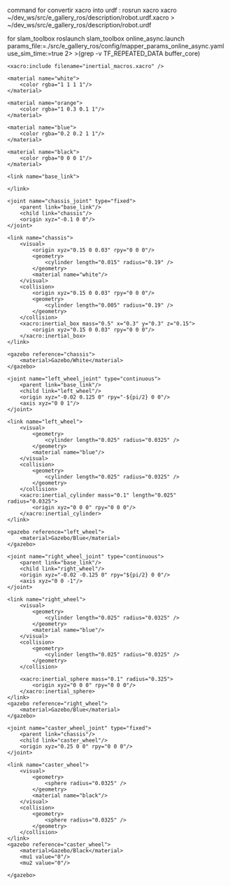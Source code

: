 command for convertir xacro into urdf :
rosrun xacro xacro ~/dev_ws/src/e_gallery_ros/description/robot.urdf.xacro > ~/dev_ws/src/e_gallery_ros/description/robot.urdf

for slam_toolbox roslaunch slam_toolbox online_async.launch params_file:=./src/e_gallery_ros/config/mapper_params_online_async.yaml use_sim_time:=true 2> >(grep -v TF_REPEATED_DATA buffer_core)

<?xml version="1.0"?>
<robot xmlns:xacro="http://www.ros.org/wiki/xacro">

    <xacro:include filename="inertial_macros.xacro" />

    <material name="white">
        <color rgba="1 1 1 1"/>
    </material>

    <material name="orange">
        <color rgba="1 0.3 0.1 1"/>
    </material>

    <material name="blue">
        <color rgba="0.2 0.2 1 1"/>
    </material>

    <material name="black">
        <color rgba="0 0 0 1"/>
    </material>

<!-- BASE LINK -->
    <link name="base_link">

    </link>
<!-- CHASSIS LINK -->
    <joint name="chassis_joint" type="fixed">
        <parent link="base_link"/>
        <child link="chassis"/>
        <origin xyz="-0.1 0 0"/>
    </joint>

    <link name="chassis">
        <visual>
            <origin xyz="0.15 0 0.03" rpy="0 0 0"/>
            <geometry>
                <cylinder length="0.015" radius="0.19" />
            </geometry>
            <material name="white"/>
        </visual>
        <collision>
            <origin xyz="0.15 0 0.03" rpy="0 0 0"/>
            <geometry>
                <cylinder length="0.005" radius="0.19" />
            </geometry>
        </collision>
        <xacro:inertial_box mass="0.5" x="0.3" y="0.3" z="0.15">
            <origin xyz="0.15 0 0.03" rpy="0 0 0"/>
        </xacro:inertial_box>
    </link>

    <gazebo reference="chassis">
        <material>Gazebo/White</material>
    </gazebo>
<!-- LEFT WHEEL LINK -->
    <joint name="left_wheel_joint" type="continuous">
        <parent link="base_link"/>
        <child link="left_wheel"/>
        <origin xyz="-0.02 0.125 0" rpy="-${pi/2} 0 0"/>
        <axis xyz="0 0 1"/>
    </joint>

    <link name="left_wheel">
        <visual>
            <geometry>
                <cylinder length="0.025" radius="0.0325" />
            </geometry>
            <material name="blue"/>
        </visual>
        <collision>
            <geometry>
                <cylinder length="0.025" radius="0.0325" />
            </geometry>
        </collision>
        <xacro:inertial_cylinder mass="0.1" length="0.025" radius="0.0325">
            <origin xyz="0 0 0" rpy="0 0 0"/>
        </xacro:inertial_cylinder>
    </link>

    <gazebo reference="left_wheel">
        <material>Gazebo/Blue</material>
    </gazebo>
<!-- RIGHT WHEEL LINK -->

    <joint name="right_wheel_joint" type="continuous">
        <parent link="base_link"/>
        <child link="right_wheel"/>
        <origin xyz="-0.02 -0.125 0" rpy="${pi/2} 0 0"/>
        <axis xyz="0 0 -1"/>
    </joint>

    <link name="right_wheel">
        <visual>
            <geometry>
                <cylinder length="0.025" radius="0.0325" />
            </geometry>
            <material name="blue"/>
        </visual>
        <collision>
            <geometry>
                <cylinder length="0.025" radius="0.0325" />
            </geometry>
        </collision>
        
        <xacro:inertial_sphere mass="0.1" radius="0.325">
            <origin xyz="0 0 0" rpy="0 0 0"/>
        </xacro:inertial_sphere>
    </link>
    <gazebo reference="right_wheel">
        <material>Gazebo/Blue</material>
    </gazebo>

<!-- CASTER WHEEL LINK -->

    <joint name="caster_wheel_joint" type="fixed">
        <parent link="chassis"/>
        <child link="caster_wheel"/>
        <origin xyz="0.25 0 0" rpy="0 0 0"/>
    </joint>

    <link name="caster_wheel">
        <visual>
            <geometry>
                <sphere radius="0.0325" />
            </geometry>
            <material name="black"/>
        </visual>
        <collision>
            <geometry>
                <sphere radius="0.0325" />
            </geometry>
        </collision>
    </link>
    <gazebo reference="caster_wheel">
        <material>Gazebo/Black</material>
        <mu1 value="0"/>
        <mu2 value="0"/>

    </gazebo>

</robot>
